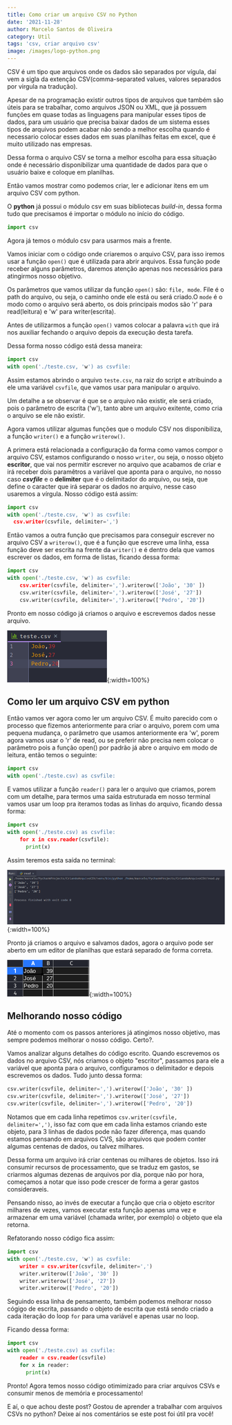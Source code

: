 ```yaml
---
title: Como criar um arquivo CSV no Python
date: '2021-11-28'
author: Marcelo Santos de Oliveira
category: Util
tags: 'csv, criar arquivo csv'
image: /images/logo-python.png
---
```


CSV é um tipo que arquivos onde os dados são separados por vígula, daí vem a sigla da extenção CSV(comma-separated values, valores separados por virgula na tradução).

Apesar de na programação existir outros tipos de arquivos que também são úteis para se trabalhar, como arquivos JSON ou XML, que já possuem funções em quase todas as linguagens para manipular esses tipos de dados, para um usuário que precisa baixar dados de um sistema esses tipos de arquivos podem acabar não sendo a melhor escolha quando é necessario colocar esses dados em suas planilhas feitas em excel, que é muito utilizado nas empresas.

Dessa forma o arquivo CSV se torna a melhor escolha para essa situação onde é necessário disponibilizar uma quantidade de dados para que o usuário baixe e coloque em planilhas.

Então vamos mostrar como podemos criar, ler e adicionar itens em um arquivo CSV com python.

O **python** já possui o módulo csv em suas bibliotecas *build-in*, dessa forma tudo que precisamos é importar o módulo no início do código.

```python
import csv
```

Agora já temos o módulo csv para usarmos mais a frente.

Vamos iniciar com o código onde criaremos o arquivo CSV, para isso iremos usar a função `open()` que é utilizada para abrir arquivos. Essa função pode receber alguns parâmetros, daremos atenção apenas nos necessários para atingirmos nosso objetivo.

Os parâmetros que vamos utilizar da função `open()` são: `file, mode`. File é o path do arquivo, ou seja, o caminho onde ele está ou será criado.O `mode` é o modo como o arquivo será aberto, os dois principais modos são 'r' para read(leitura) e 'w' para writer(escrita).

Antes de utilizarmos a função `open()` vamos colocar a palavra `with` que irá nos auxiliar fechando o arquivo depois da execução desta tarefa.

Dessa forma nosso código está dessa maneira:

```python
import csv
with open('./teste.csv, 'w') as csvfile:
```

Assim estamos abrindo o arquivo `teste.csv`, na raiz do script e atribuindo a ele uma variável `csvfile`, que vamos usar para manipular o arquivo.

Um detalhe a se observar é que se o arquivo não existir, ele será criado, pois o parâmetro de escrita ('w'), tanto abre um arquivo exitente, como cria o arquivo se ele não existir.

Agora vamos utilizar algumas funções que o modulo CSV nos disponibiliza, a função `writer()` e a função `writerow()`.

A primera está relacionada a configuração da forma como vamos compor o arquivo CSV, estamos configurando o nosso `writer`, ou seja, o nosso objeto **escritor**, que vai nos permitir escrever no arquivo que acabamos de criar e irá receber dois paramêtros a variável que aponta para o arquivo, no nosso caso ***csvfile*** e o **delimiter** que é o delimitador do arquivo, ou seja, que define o caracter que irá separar os dados no arquivo, nesse caso usaremos a vírgula. Nosso código está assim:

```python
import csv
with open('./teste.csv, 'w') as csvfile:
  csv.writer(csvfile, delimiter=',')
```

Então vamos a outra função que precisamos para conseguir escrever no arquivo CSV a `writerow()`, que é a função que escreve uma linha, essa função deve ser escrita na frente da `writer()` e é dentro dela que vamos escrever os dados, em forma de listas, ficando dessa forma:

```python
import csv
with open('./teste.csv, 'w') as csvfile:
    csv.writer(csvfile, delimiter=',').writerow(['João', '30' ])
    csv.writer(csvfile, delimiter=',').writerow(['José', '27'])
    csv.writer(csvfile, delimiter=',').writerow(['Pedro', '20'])
```

Pronto em nosso código já criamos o arquivo e escrevemos dados nesse arquivo.

![Dados no arquivo criado](../images/como-criar-um-arquivo-csv-no-python/dados-salvos-no-arquivo.png "Dados no arquivo que criamos"){:width=100%}

## Como ler um arquivo CSV em python

Então vamos ver agora como ler um arquivo CSV. É muito parecido com o processo que fizemos anteriormente para criar o arquivo,  porem com uma pequena mudança, o parâmetro que usamos anteriormente era 'w', porem agora vamos usar o 'r' de read, ou se preferir não precisa nem colocar o parâmetro pois a função open() por padrão já abre o arquivo em modo de leitura, então temos o seguinte:

```python
import csv
with open('./teste.csv) as csvfile:
```

E vamos utilizar a função `reader()` para ler o arquivo que criamos, porem com um detalhe, para termos uma saída estruturada em nosso terminal vamos usar um loop pra iteramos todas as linhas do arquivo, ficando dessa forma:

```python
import csv
with open('./teste.csv) as csvfile:
    for x in csv.reader(csvfile):
      print(x)
```

Assim teremos esta saída no terminal:

![Saida do terminal](../images/como-criar-um-arquivo-csv-no-python/saida-do-terminal.png "Saida do terminal"){:width=100%}

Pronto já criamos o arquivo e salvamos dados, agora o arquivo pode ser aberto em um editor de planilhas que estará separado de forma correta.

![Arquivo aberto editor de planilhas](../images/como-criar-um-arquivo-csv-no-python/arquivo-aberto-editor-planilhas.png "Arquivo aberto no editor de planilhas"){:width=100%}

## Melhorando nosso código

Até o momento com os passos anteriores já atingimos nosso objetivo, mas sempre podemos melhorar o nosso código. Certo?.

Vamos analizar alguns detalhes do código escrito. Quando escrevemos os dados no arquivo CSV, nós criamos o objeto "escritor", passamos para ele a variável
que aponta para o arquivo, configuramos o delimitador e depois escrevemos os dados. Tudo junto dessa forma:

```python
csv.writer(csvfile, delimiter=',').writerow(['João', '30' ])
csv.writer(csvfile, delimiter=',').writerow(['José', '27'])
csv.writer(csvfile, delimiter=',').writerow(['Pedro', '20'])
```

Notamos que em cada linha repetimos `csv.writer(csvfile, delimiter=',')`, isso faz com que em cada linha estamos criando este objeto, para 3 linhas de dados pode não fazer diferença,
mas quando estamos pensando em arquivos CVS, são arquivos que podem conter algumas centenas de dados, ou talvez milhares.

Dessa forma um arquivo irá criar centenas ou milhares de objetos. Isso irá consumir recursos de processamento, que se traduz em gastos, se criarmos algumas dezenas de arquivos por dia, porque não por hora, começamos a notar que isso pode crescer de forma a gerar gastos consideraveis.

 Pensando nisso, ao invés de executar a função que cria o objeto escritor milhares de vezes, vamos executar esta função apenas uma vez e armazenar em uma variável (chamada writer, por exemplo) o objeto que ela retorna.

Refatorando nosso código fica assim:

```python
import csv
with open('./teste.csv, 'w') as csvfile:
    writer = csv.writer(csvfile, delimiter=',')
    writer.writerow(['João', '30' ])
    writer.writerow(['José', '27'])
    writer.writerow(['Pedro', '20'])
```

Seguindo essa linha de pensamento, também podemos melhorar nosso cógigo de escrita, passando o objeto de escrita que está sendo criado a cada iteração do loop `for` para uma variável e apenas usar no loop.

Ficando dessa forma:

```python
import csv
with open('./teste.csv) as csvfile:
    reader = csv.reader(csvfile)
    for x in reader:
      print(x)
```

Pronto! Agora temos nosso código otimimizado para criar arquivos CSVs e consumir menos de memória e processamento!

E aí, o que achou deste post? Gostou de aprender a trabalhar com arquivos CSVs no python?
Deixe aí nos comentários se este post foi útil pra você!
